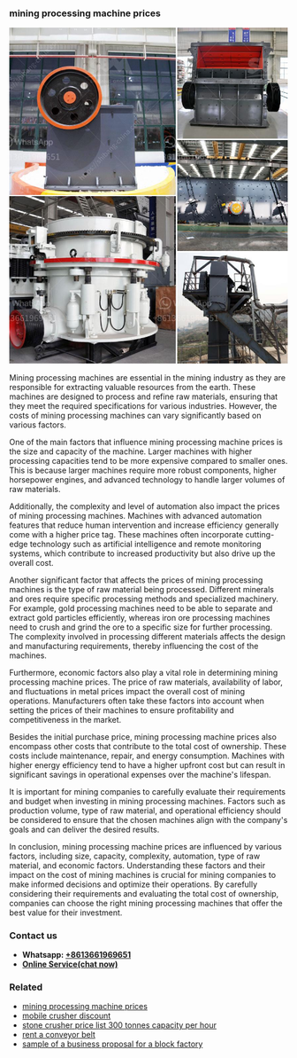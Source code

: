 <h3>mining processing machine prices</h3><img src='1706753894.jpg' alt=''><p>Mining processing machines are essential in the mining industry as they are responsible for extracting valuable resources from the earth. These machines are designed to process and refine raw materials, ensuring that they meet the required specifications for various industries. However, the costs of mining processing machines can vary significantly based on various factors.</p><p>One of the main factors that influence mining processing machine prices is the size and capacity of the machine. Larger machines with higher processing capacities tend to be more expensive compared to smaller ones. This is because larger machines require more robust components, higher horsepower engines, and advanced technology to handle larger volumes of raw materials.</p><p>Additionally, the complexity and level of automation also impact the prices of mining processing machines. Machines with advanced automation features that reduce human intervention and increase efficiency generally come with a higher price tag. These machines often incorporate cutting-edge technology such as artificial intelligence and remote monitoring systems, which contribute to increased productivity but also drive up the overall cost.</p><p>Another significant factor that affects the prices of mining processing machines is the type of raw material being processed. Different minerals and ores require specific processing methods and specialized machinery. For example, gold processing machines need to be able to separate and extract gold particles efficiently, whereas iron ore processing machines need to crush and grind the ore to a specific size for further processing. The complexity involved in processing different materials affects the design and manufacturing requirements, thereby influencing the cost of the machines.</p><p>Furthermore, economic factors also play a vital role in determining mining processing machine prices. The price of raw materials, availability of labor, and fluctuations in metal prices impact the overall cost of mining operations. Manufacturers often take these factors into account when setting the prices of their machines to ensure profitability and competitiveness in the market.</p><p>Besides the initial purchase price, mining processing machine prices also encompass other costs that contribute to the total cost of ownership. These costs include maintenance, repair, and energy consumption. Machines with higher energy efficiency tend to have a higher upfront cost but can result in significant savings in operational expenses over the machine's lifespan.</p><p>It is important for mining companies to carefully evaluate their requirements and budget when investing in mining processing machines. Factors such as production volume, type of raw material, and operational efficiency should be considered to ensure that the chosen machines align with the company's goals and can deliver the desired results.</p><p>In conclusion, mining processing machine prices are influenced by various factors, including size, capacity, complexity, automation, type of raw material, and economic factors. Understanding these factors and their impact on the cost of mining machines is crucial for mining companies to make informed decisions and optimize their operations. By carefully considering their requirements and evaluating the total cost of ownership, companies can choose the right mining processing machines that offer the best value for their investment.</p><h3>Contact us</h3><ul><li><strong>Whatsapp:&nbsp;<a href="https://wa.me/8613661969651">+8613661969651</a></strong></li><li><a href="https://swt.shibang-china.com/?git&amp;zhl&amp;mining processing machine prices"><strong>Online Service(chat now)</strong></a></li></ul><h3>Related</h3><ul><li><a href='mining processing machine prices.md'>mining processing machine prices</a></li><li><a href='mobile crusher discount.md'>mobile crusher discount</a></li><li><a href='stone crusher price list 300 tonnes capacity per hour.md'>stone crusher price list 300 tonnes capacity per hour</a></li><li><a href='rent a conveyor belt.md'>rent a conveyor belt</a></li><li><a href='sample of a business proposal for a block factory.md'>sample of a business proposal for a block factory</a></li></ul>